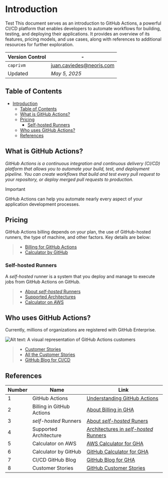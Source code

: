 # Introduction
Test 
This document serves as an introduction to GitHub Actions, a powerful CI/CD platform that enables developers to automate workflows for building, testing, and deploying their applications. It provides an overview of its features, pricing models, and use cases, along with references to additional resources for further exploration.

| **Version Control** | -                          |
| ------------------- | -------------------------- |
| `caprivm`           | <juan.caviedes@neoris.com> |
| Updated             | _May 5, 2025_              |

## Table of Contents

- [Introduction](#introduction)
  - [Table of Contents](#table-of-contents)
  - [What is GitHub Actions?](#what-is-github-actions)
  - [Pricing](#pricing)
    - [Self-hosted Runners](#self-hosted-runners)
  - [Who uses GitHub Actions?](#who-uses-github-actions)
  - [References](#references)

## What is GitHub Actions?

_GitHub Actions is a continuous integration and continuous delivery (CI/CD) platform that allows you to automate your build, test, and deployment pipeline. You can create workflows that build and test every pull request to your repository, or deploy merged pull requests to production._

> [!IMPORTANT]
> GitHub Actions can help you automate nearly every aspect of your application development processes.

## Pricing

GitHub Actions billing depends on your plan, the use of GitHub-hosted runners, the type of machine, and other factors. Key details are below:

> - [Billing for GitHub Actions](https://docs.github.com/en/billing/managing-billing-for-your-products/managing-billing-for-github-actions/about-billing-for-github-actions)
> - [Calculator by GitHub](https://github.com/pricing/calculator#actions)

### Self-hosted Runners

A _self-hosted_ runner is a system that you deploy and manage to execute jobs from GitHub Actions on GitHub.

> - [About _self-hosted_ Runners](https://docs.github.com/en/actions/hosting-your-own-runners/managing-self-hosted-runners/about-self-hosted-runners)
> - [Supported Architectures](https://docs.github.com/en/actions/hosting-your-own-runners/managing-self-hosted-runners/supported-architectures-and-operating-systems-for-self-hosted-runners)
> - [Calculator on AWS](https://runs-on.com/calculator/)

## Who uses GitHub Actions?

Currently, millions of organizations are registered with GitHub Enterprise.

![Alt text: A visual representation of GitHub Actions customers](../images/introduction-who-use-gha.png)

> - [Customer Stories](https://github.com/customer-stories)
> - [All the Customer Stories](https://github.com/customer-stories/all)
> - [GitHub Blog for CI/CD](https://github.blog/enterprise-software/ci-cd/)

## References

| **Number** | **Name**                  | **Link**                                                                                                                                                           |
| ---------- | ------------------------- | ------------------------------------------------------------------------------------------------------------------------------------------------------------------ |
| 1          | GitHub Actions            | [Understanding GitHub Actions](https://docs.github.com/en/actions/about-github-actions/understanding-github-actions)                                               |
| 2          | Billing in GitHub Actions | [About Billing in GHA](https://docs.github.com/en/billing/managing-billing-for-your-products/managing-billing-for-github-actions/about-billing-for-github-actions) |
| 3          | _self-hosted_ Runners     | [About _self-hosted_ Runers](https://docs.github.com/en/actions/hosting-your-own-runners/managing-self-hosted-runners/about-self-hosted-runners)                   |
| 4          | Supported Architecture    | [Architectures in _self-hosted_ Runners](https://github.com/pricing/calculator#actions)                                                                            |
| 5          | Calculator on AWS         | [AWS Calculator for GHA](https://runs-on.com/calculator/)                                                                                                          |
| 6          | Calculator by GitHub      | [GitHub Calculator for GHA](https://github.com/pricing/calculator#actions)                                                                                         |
| 7          | CI/CD GitHub Blog         | [GitHub Blog for GHA](https://github.blog/enterprise-software/ci-cd/)                                                                                              |
| 8          | Customer Stories          | [GitHub Customer Stories](https://github.com/customer-stories/all)                                                                                                 |
